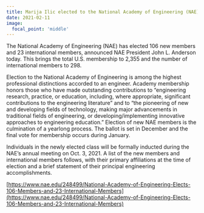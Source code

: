 ```yaml
---
title: Marija Ilic elected to the National Academy of Engineering (NAE)
date: 2021-02-11
image:
  focal_point: 'middle'
---
```


<!--more-->

The National Academy of Engineering (NAE) has elected 106 new members and 23
international members, announced NAE President John L. Anderson today. This
brings the total U.S. membership to 2,355 and the number of international
members to 298.

Election to the National Academy of Engineering is among the highest
professional distinctions accorded to an engineer. Academy membership honors
those who have made outstanding contributions to “engineering research,
practice, or education, including, where appropriate, significant contributions
to the engineering literature” and to “the pioneering of new and developing
fields of technology, making major advancements in traditional fields of
engineering, or developing/implementing innovative approaches to engineering
education.” Election of new NAE members is the culmination of a yearlong
process. The ballot is set in December and the final vote for membership occurs
during January.

Individuals in the newly elected class will be formally inducted during the
NAE’s annual meeting on Oct. 3, 2021. A list of the new members and
international members follows, with their primary affiliations at the time of
election and a brief statement of their principal engineering accomplishments.

[https://www.nae.edu/248499/National-Academy-of-Engineering-Elects-106-Members-and-23-International-Members](https://www.nae.edu/248499/National-Academy-of-Engineering-Elects-106-Members-and-23-International-Members)